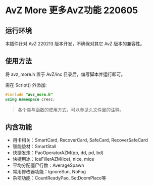 # AvZ More 更多AvZ功能 220605

## 运行环境

本插件针对 AvZ 220213 版本开发，不确保对其它 AvZ 版本的兼容性。

## 使用方法
将 avz_more.h 置于 AvZ/inc 目录后，编写脚本并运行即可。

需在 Script() 外添加:
```c++
#include "avz_more.h"
using namespace cresc;
```

> 各个类与函数的使用方式，可以参见头文件里的注释。

## 内含功能
- 用卡相关：SmartCard, RecoverCard, SafeCard, RecoverSafeCard
- 智能垫材：SmartStall
- 快捷发炮：PaoOperatorAZM(pp, dd, pd, bd)
- 快捷用冰：IceFillerAZM(ice), nice, mice
- 平均分配僵尸行数：AverageSpawn
- 常用修改器功能：IgnoreSun, NoFog
- 杂项功能：CountReadyPao, SetDoomPlace等